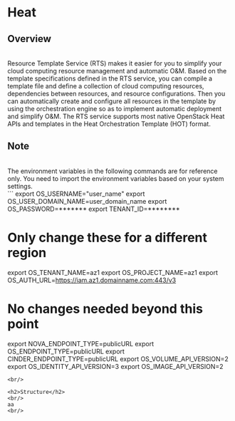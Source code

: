 # Heat

## Overview  

<br/>
Resource Template Service (RTS) makes it easier for you to simplify your cloud computing resource management and automatic O&M. Based on the template specifications defined in the RTS service, you can compile a template file and define a collection of cloud computing resources, dependencies between resources, and resource configurations. Then you can automatically create and configure all resources in the template by using the orchestration engine so as to implement automatic deployment and simplify O&M. The RTS service supports most native OpenStack Heat APIs and templates in the Heat Orchestration Template (HOT) format.
<br/>

<h2>Note</h2> 

<br/>
The environment variables in the following commands are for reference only. You need to import the environment variables based on your system settings.
<br/>
```
export OS_USERNAME="user_name" 
export OS_USER_DOMAIN_NAME=user_domain_name 
export OS_PASSWORD=******* 
export TENANT_ID=********

# Only change these for a different region
export OS_TENANT_NAME=az1 
export OS_PROJECT_NAME=az1 
export OS_AUTH_URL=https://iam.az1.domainname.com:443/v3

# No changes needed beyond this point
export NOVA_ENDPOINT_TYPE=publicURL 
export OS_ENDPOINT_TYPE=publicURL 
export CINDER_ENDPOINT_TYPE=publicURL 
export OS_VOLUME_API_VERSION=2 
export OS_IDENTITY_API_VERSION=3 
export OS_IMAGE_API_VERSION=2
```
<br/>

<h2>Structure</h2>
<br/>
aa
<br/>

